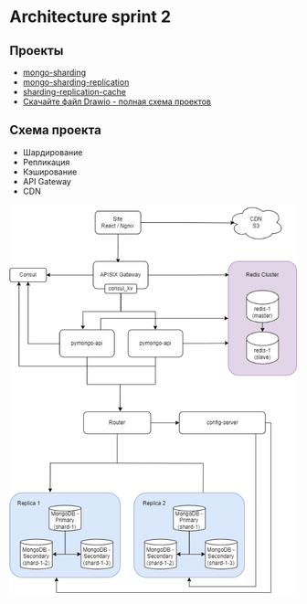 # Architecture sprint 2

## Проекты

- [mongo-sharding](./mongo-sharding/README.md)
- [mongo-sharding-replication](./mongo-sharding-repl/README.md)
- [sharding-replication-cache](./sharding-repl-cache/README.md)
- [Скачайте файл Drawio - полная схема проектов](./sprint2-schema.drawio)

## Схема проекта
- Шардирование
- Репликация
- Кэширование
- API Gateway
- CDN

![Схема проекта](./sprint2-schema-CDN.drawio.png)
